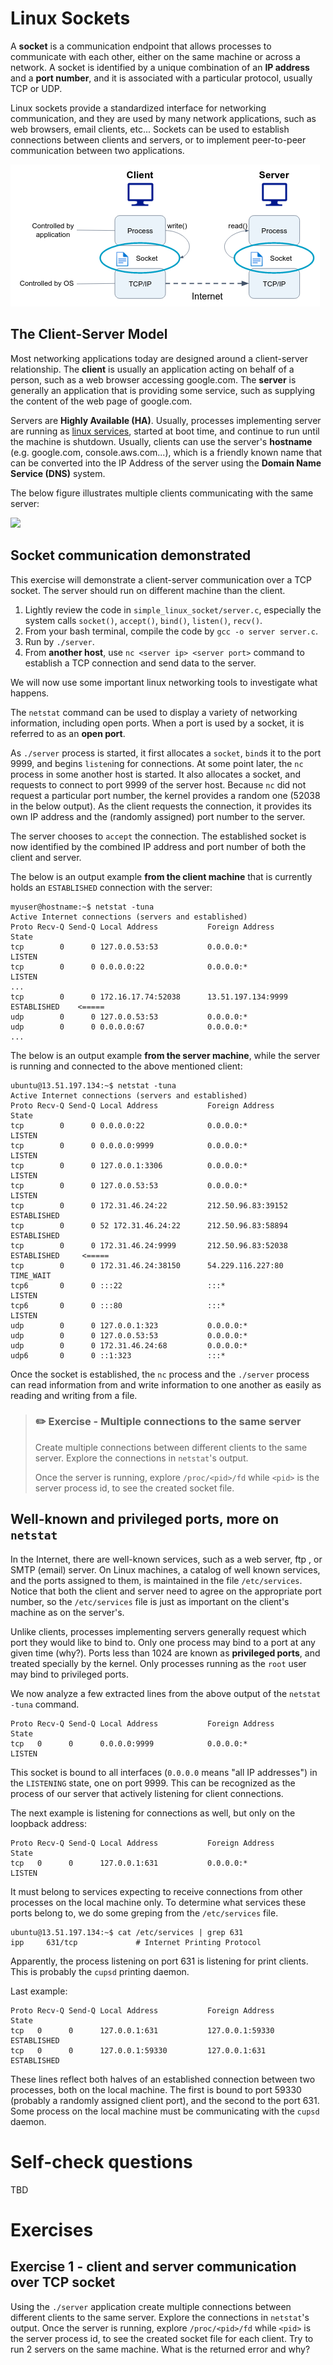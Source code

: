 # Linux Sockets

A **socket** is a communication endpoint that allows processes to communicate with each other, either on the same machine or across a network. 
A socket is identified by a unique combination of an **IP address** and a **port number**, and it is associated with a particular protocol, usually TCP or UDP.

Linux sockets provide a standardized interface for networking communication, and they are used by many network applications, such as web browsers, email clients, etc...
Sockets can be used to establish connections between clients and servers, or to implement peer-to-peer communication between two applications.

![](../../.img/sockets.png)

## The Client-Server Model

Most networking applications today are designed around a client-server relationship.
The **client** is usually an application acting on behalf of a person, such as a web browser accessing google.com.
The **server** is generally an application that is providing some service, such as supplying the content of the web page of google.com.

Servers are **Highly Available (HA)**. Usually, processes implementing server are running as [linux services](06_linux_processes.md#services), started at boot time, and continue to run until the machine is shutdown.
Usually, clients can use the server's **hostname** (e.g. google.com, console.aws.com...), which is a friendly known name that can be converted into the IP Address of the server using the **Domain Name Service (DNS)** system.

The below figure illustrates multiple clients communicating with the same server: 

![](../.img/client-server.png)

## Socket communication demonstrated 

This exercise will demonstrate a client-server communication over a TCP socket.
The server should run on different machine than the client.

1. Lightly review the code in `simple_linux_socket/server.c`, especially the system calls `socket()`, `accept()`, `bind()`, `listen()`, `recv()`.
2. From your bash terminal, compile the code by `gcc -o server server.c`.
3. Run by `./server`.
4. From **another host**, use `nc <server ip> <server port>` command to establish a TCP connection and send data to the server.

We will now use some important linux networking tools to investigate what happens.

The `netstat` command can be used to display a variety of networking information, including open ports.
When a port is used by a socket, it is referred to as an **open port**.

As `./server` process is started, it first allocates a `socket`, `bind`s it to the port 9999, and begins `listen`ing for connections.
At some point later, the `nc` process in some another host is started.
It also allocates a socket, and requests to connect to port 9999 of the server host.
Because `nc` did not request a particular port number, the kernel provides a random one (52038 in the below output).
As the client requests the connection, it provides its own IP address and the (randomly assigned) port number to the server.

The server chooses to `accept` the connection.
The established socket is now identified by the combined IP address and port number of both the client and server.

The below is an output example **from the client machine** that is currently holds an `ESTABLISHED` connection with the server:

```console
myuser@hostname:~$ netstat -tuna
Active Internet connections (servers and established)
Proto Recv-Q Send-Q Local Address           Foreign Address         State      
tcp        0      0 127.0.0.53:53           0.0.0.0:*               LISTEN     
tcp        0      0 0.0.0.0:22              0.0.0.0:*               LISTEN     
...
tcp        0      0 172.16.17.74:52038      13.51.197.134:9999      ESTABLISHED    <=====
udp        0      0 127.0.0.53:53           0.0.0.0:*                          
udp        0      0 0.0.0.0:67              0.0.0.0:*                          
...
```

The below is an output example **from the server machine**, while the server is running and connected to the above mentioned client:

```console
ubuntu@13.51.197.134:~$ netstat -tuna
Active Internet connections (servers and established)
Proto Recv-Q Send-Q Local Address           Foreign Address         State      
tcp        0      0 0.0.0.0:22              0.0.0.0:*               LISTEN     
tcp        0      0 0.0.0.0:9999            0.0.0.0:*               LISTEN     
tcp        0      0 127.0.0.1:3306          0.0.0.0:*               LISTEN     
tcp        0      0 127.0.0.53:53           0.0.0.0:*               LISTEN     
tcp        0      0 172.31.46.24:22         212.50.96.83:39152      ESTABLISHED
tcp        0      0 52 172.31.46.24:22      212.50.96.83:58894      ESTABLISHED
tcp        0      0 172.31.46.24:9999       212.50.96.83:52038      ESTABLISHED     <=====
tcp        0      0 172.31.46.24:38150      54.229.116.227:80       TIME_WAIT  
tcp6       0      0 :::22                   :::*                    LISTEN     
tcp6       0      0 :::80                   :::*                    LISTEN     
udp        0      0 127.0.0.1:323           0.0.0.0:*                          
udp        0      0 127.0.0.53:53           0.0.0.0:*                          
udp        0      0 172.31.46.24:68         0.0.0.0:*                          
udp6       0      0 ::1:323                 :::* 
```

Once the socket is established, the `nc` process and the `./server` process can read information from and write information to one another as easily as reading and writing from a file.

> ### :pencil2: Exercise - Multiple connections to the same server
>
> Create multiple connections between different clients to the same server.
> Explore the connections in `netstat`'s output.
> 
> Once the server is running, explore `/proc/<pid>/fd` while `<pid>` is the server process id, to see the created socket file.
>


## Well-known and privileged ports, more on `netstat`

In the Internet, there are well-known services, such as a web server, ftp , or SMTP (email) server.
On Linux machines, a catalog of well known services, and the ports assigned to them, is maintained in the file `/etc/services`.
Notice that both the client and server need to agree on the appropriate port number, so the `/etc/services` file is just as important on the client's machine as on the server's.

Unlike clients, processes implementing servers generally request which port they would like to bind to.
Only one process may bind to a port at any given time (why?).
Ports less than 1024 are known as **privileged ports**, and treated specially by the kernel.
Only processes running as the `root` user may bind to privileged ports.

We now analyze a few extracted lines from the above output of the `netstat -tuna` command.

```text 
Proto Recv-Q Send-Q Local Address           Foreign Address         State      
tcp   0      0      0.0.0.0:9999            0.0.0.0:*               LISTEN     
```

This socket is bound to all interfaces (`0.0.0.0` means "all IP addresses") in the `LISTENING` state, one on port 9999.
This can be recognized as the process of our server that actively listening for client connections.

The next example is listening for connections as well, but only on the loopback address:

```text
Proto Recv-Q Send-Q Local Address           Foreign Address         State      
tcp   0      0      127.0.0.1:631           0.0.0.0:*               LISTEN 
```

It must belong to services expecting to receive connections from other processes on the local machine only. 
To determine what services these ports belong to, we do some greping from the `/etc/services` file.

```console
ubuntu@13.51.197.134:~$ cat /etc/services | grep 631
ipp		631/tcp				# Internet Printing Protocol
```

Apparently, the process listening on port 631 is listening for print clients. This is probably the `cupsd` printing daemon.

Last example:

```text
Proto Recv-Q Send-Q Local Address           Foreign Address         State      
tcp   0      0      127.0.0.1:631           127.0.0.1:59330         ESTABLISHED     
tcp   0      0      127.0.0.1:59330         127.0.0.1:631           ESTABLISHED     
```

These lines reflect both halves of an established connection between two processes, both on the local machine.
The first is bound to port 59330 (probably a randomly assigned client port), and the second to the port 631.
Some process on the local machine must be communicating with the `cupsd` daemon.


# Self-check questions

TBD

# Exercises


## Exercise 1 - client and server communication over TCP socket

Using the `./server` application create multiple connections between different clients to the same server.
Explore the connections in `netstat`'s output.
Once the server is running, explore `/proc/<pid>/fd` while `<pid>` is the server process id, to see the created socket file for each client.
Try to run 2 servers on the same machine. What is the returned error and why?
